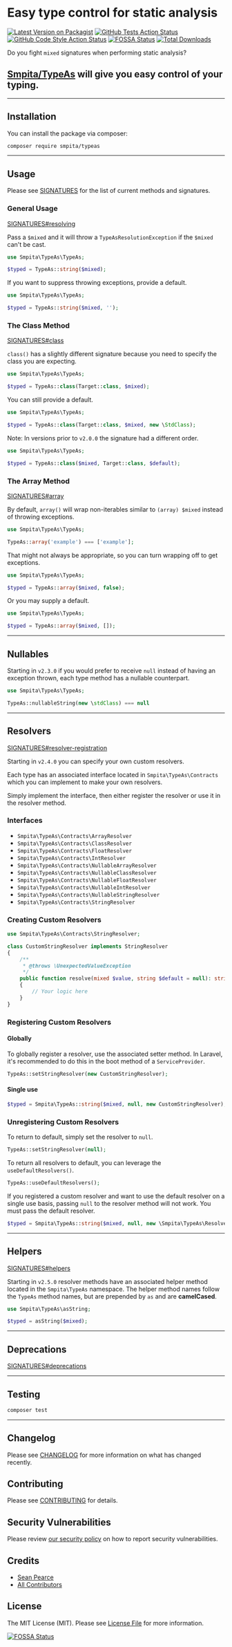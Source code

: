 # Easy type control for static analysis

[![Latest Version on Packagist](https://img.shields.io/packagist/v/smpita/typeas.svg?style=flat-square)](https://packagist.org/packages/smpita/typeas)
[![GitHub Tests Action Status](https://img.shields.io/github/actions/workflow/status/smpita/typeas/run-tests.yml?branch=main&label=tests&style=flat-square)](https://github.com/smpita/typeas/actions?query=workflow%3Arun-tests+branch%3Amain)
[![GitHub Code Style Action Status](https://img.shields.io/github/actions/workflow/status/smpita/typeas/fix-php-code-style-issues.yml?branch=main&label=code%20style&style=flat-square)](https://github.com/smpita/typeas/actions?query=workflow%3A"Fix+PHP+code+style+issues"+branch%3Amain)
[![FOSSA Status](https://app.fossa.com/api/projects/git%2Bgithub.com%2Fsmpita%2Ftypeas.svg?type=shield&issueType=license)](https://app.fossa.com/projects/git%2Bgithub.com%2Fsmpita%2Ftypeas?ref=badge_shield&issueType=license)
[![Total Downloads](https://img.shields.io/packagist/dt/smpita/typeas.svg?style=flat-square)](https://packagist.org/packages/smpita/typeas)

Do you fight `mixed` signatures when performing static analysis?

## [Smpita/TypeAs](https://github.com/smpita/typeas) will give you easy control of your typing.

---

## Installation

You can install the package via composer:

```bash
composer require smpita/typeas
```

---

## Usage

Please see [SIGNATURES](docs/signatures.md) for the list of current methods and signatures.

### General Usage

[SIGNATURES#resolving](docs/signatures.md#resolving)

Pass a `$mixed` and it will throw a `TypeAsResolutionException` if the `$mixed` can't be cast.

```php
use Smpita\TypeAs\TypeAs;

$typed = TypeAs::string($mixed);
```

If you want to suppress throwing exceptions, provide a default.

```php
use Smpita\TypeAs\TypeAs;

$typed = TypeAs::string($mixed, '');
```

### The Class Method

[SIGNATURES#class](docs/signatures.md#class)

`class()` has a slightly different signature because you need to specify the class you are expecting.

```php
use Smpita\TypeAs\TypeAs;

$typed = TypeAs::class(Target::class, $mixed);
```

You can still provide a default.

```php
use Smpita\TypeAs\TypeAs;

$typed = TypeAs::class(Target::class, $mixed, new \StdClass);
```

Note: In versions prior to `v2.0.0` the signature had a different order.

```php
use Smpita\TypeAs\TypeAs;

$typed = TypeAs::class($mixed, Target::class, $default);
```

### The Array Method

[SIGNATURES#array](docs/signatures.md#array)

By default, `array()` will wrap non-iterables similar to `(array) $mixed` instead of throwing exceptions.

```php
use Smpita\TypeAs\TypeAs;

TypeAs::array('example') === ['example'];
```

That might not always be appropriate, so you can turn wrapping off to get exceptions.

```php
use Smpita\TypeAs\TypeAs;

$typed = TypeAs::array($mixed, false);
```

Or you may supply a default.

```php
use Smpita\TypeAs\TypeAs;

$typed = TypeAs::array($mixed, []);
```

---

## Nullables

Starting in `v2.3.0` if you would prefer to receive `null` instead of having an exception thrown, each type method has a nullable counterpart.

```php
use Smpita\TypeAs\TypeAs;

TypeAs::nullableString(new \stdClass) === null
```

---

## Resolvers

[SIGNATURES#resolver-registration](docs/signatures.md#resolver-registration)

Starting in `v2.4.0` you can specify your own custom resolvers.

Each type has an associated interface located in `Smpita\TypeAs\Contracts` which you can implement to make your own resolvers.

Simply implement the interface, then either register the resolver or use it in the resolver method.

### Interfaces

-   `Smpita\TypeAs\Contracts\ArrayResolver`
-   `Smpita\TypeAs\Contracts\ClassResolver`
-   `Smpita\TypeAs\Contracts\FloatResolver`
-   `Smpita\TypeAs\Contracts\IntResolver`
-   `Smpita\TypeAs\Contracts\NullableArrayResolver`
-   `Smpita\TypeAs\Contracts\NullableClassResolver`
-   `Smpita\TypeAs\Contracts\NullableFloatResolver`
-   `Smpita\TypeAs\Contracts\NullableIntResolver`
-   `Smpita\TypeAs\Contracts\NullableStringResolver`
-   `Smpita\TypeAs\Contracts\StringResolver`

### Creating Custom Resolvers

```php
use Smpita\TypeAs\Contracts\StringResolver;

class CustomStringResolver implements StringResolver
{
    /**
     * @throws \UnexpectedValueException
     */
    public function resolve(mixed $value, string $default = null): string
    {
        // Your logic here
    }
}
```

### Registering Custom Resolvers

#### Globally

To globally register a resolver, use the associated setter method. In Laravel, it's recommended to do this in the boot method of a `ServiceProvider`.

```php
TypeAs::setStringResolver(new CustomStringResolver);
```

#### Single use

```php
$typed = Smpita\TypeAs::string($mixed, null, new CustomStringResolver);
```

### Unregistering Custom Resolvers

To return to default, simply set the resolver to `null`.

```php
TypeAs::setStringResolver(null);
```

To return all resolvers to default, you can leverage the `useDefaultResolvers()`.

```php
TypeAs::useDefaultResolvers();
```

If you registered a custom resolver and want to use the default resolver on a single use basis, passing `null` to the resolver method will not work. You must pass the default resolver.

```php
$typed = Smpita\TypeAs::string($mixed, null, new \Smpita\TypeAs\Resolvers\AsString);
```

---

## Helpers

[SIGNATURES#helpers](docs/signatures.md#helpers)

Starting in `v2.5.0` resolver methods have an associated helper method located in the `Smpita\TypeAs` namespace.
The helper method names follow the `TypeAs` method names, but are prepended by `as` and are **camelCased**.

```php
use Smpita\TypeAs\asString;

$typed = asString($mixed);
```

---

## Deprecations

[SIGNATURES#deprecations](docs/signatures.md#deprecations)

---

## Testing

```bash
composer test
```

---

## Changelog

Please see [CHANGELOG](CHANGELOG.md) for more information on what has changed recently.

## Contributing

Please see [CONTRIBUTING](CONTRIBUTING.md) for details.

## Security Vulnerabilities

Please review [our security policy](../../security/policy) on how to report security vulnerabilities.

## Credits

-   [Sean Pearce](https://github.com/smpita)
-   [All Contributors](../../contributors)

## License

The MIT License (MIT). Please see [License File](LICENSE.md) for more information.


[![FOSSA Status](https://app.fossa.com/api/projects/git%2Bgithub.com%2Fsmpita%2Ftypeas.svg?type=large)](https://app.fossa.com/projects/git%2Bgithub.com%2Fsmpita%2Ftypeas?ref=badge_large)
